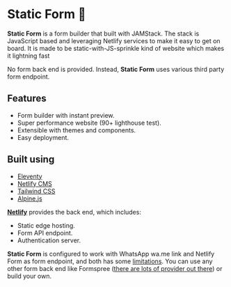 # Static Form 📝

**Static Form** is a form builder that built with JAMStack. The stack is JavaScript based and leveraging Netlify services to make it easy to get on board. It is made to be static-with-JS-sprinkle kind of website which makes it lightning fast

No form back end is provided. Instead, **Static Form** uses various third party form endpoint.

## Features

* Form builder with instant preview.
* Super performance website (90+ lighthouse test).
* Extensible with themes and components.
* Easy deployment.

## Built using

* [Eleventy](https://www.11ty.dev/)
* [Netlify CMS](https://www.netlifycms.org/)
* [Tailwind CSS](https://tailwindcss.com/)
* [Alpine.js](https://github.com/alpinejs/alpine)

**[Netlify](https://www.netlify.com/)** provides the back end, which includes:

* Static edge hosting.
* Form API endpoint.
* Authentication server.

**Static Form** is configured to work with WhatsApp wa.me link and Netlify Form as form endpoint, and both has some [limitations](#). You can use any other form back end like Formspree ([there are lots of provider out there](https://free-for.dev/#/?id=forms)) or build your own.
